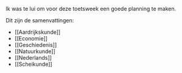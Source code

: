 Ik was te lui om voor deze toetsweek een goede planning te maken.

Dit zijn de samenvattingen:

- [[Aardrijkskunde]]
- [[Economie]]
- [[Geschiedenis]]
- [[Natuurkunde]]
- [[Nederlands]]
- [[Scheikunde]]